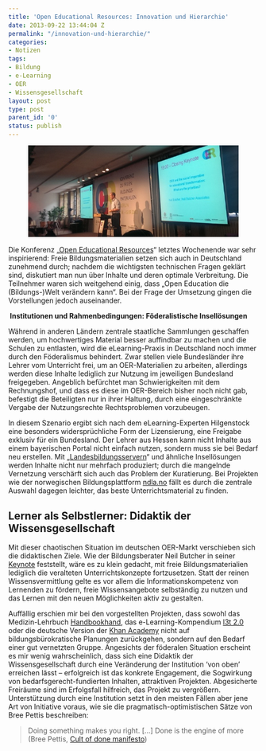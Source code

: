 ```yaml
---
title: 'Open Educational Resources: Innovation und Hierarchie'
date: 2013-09-22 13:44:04 Z
permalink: "/innovation-und-hierarchie/"
categories:
- Notizen
tags:
- Bildung
- e-Learning
- OER
- Wissensgesellschaft
layout: post
type: post
parent_id: '0'
status: publish
---
```


<figure>
	<img src="/assets/img/2013/09/2013_OER-konf.jpg" />
</figure>

<p>
				Die Konferenz „<a href="http://www.wikimedia.de/wiki/OERde13">Open Educational Resources</a>“ letztes Wochenende war sehr inspirierend: Freie Bildungsmaterialien setzen sich auch in Deutschland zunehmend durch; nachdem die wichtigsten technischen Fragen geklärt sind, diskutiert man nun über Inhalte und deren optimale Verbreitung. Die Teilnehmer waren sich weitgehend einig, dass „Open Education die (Bildungs-)Welt verändern kann“. Bei der Frage der Umsetzung gingen die Vorstellungen jedoch auseinander.<!-- more -->


<strong> Institutionen und Rahmenbedingungen: Föderalistische Insellösungen</strong></p>

<p>Während in anderen Ländern zentrale staatliche Sammlungen geschaffen werden, um hochwertiges Material besser auffindbar zu machen und die Schulen zu entlasten, wird die eLearning-Praxis in Deutschland noch immer durch den Föderalismus behindert. Zwar stellen viele Bundesländer ihre Lehrer vom Unterricht frei, um an OER-Materialien zu arbeiten, allerdings werden diese Inhalte lediglich zur Nutzung im jeweiligen Bundesland freigegeben. Angeblich befürchtet man Schwierigkeiten mit dem Rechnungshof, und dass es diese im OER-Bereich bisher noch nicht gab, befestigt die Beteiligten nur in ihrer Haltung, durch eine eingeschränkte Vergabe der Nutzungsrechte Rechtsproblemen vorzubeugen.</p>
<p>In diesem Szenario ergibt sich nach dem eLearning-Experten Hilgenstock eine besonders widersprüchliche Form der Lizensierung, eine Freigabe exklusiv für ein Bundesland. Der Lehrer aus Hessen kann nicht Inhalte aus einem bayerischen Portal nicht einfach nutzen, sondern muss sie bei Bedarf neu erstellen. Mit „<a href="http://www.bildungsserver.de/Landesbildungsserver-450.html">Landesbildungsservern</a>“ und ähnliche Insellösungen werden Inhalte nicht nur mehrfach produziert; durch die mangelnde Vernetzung verschärft sich auch das Problem der Kuratierung. Bei Projekten wie der norwegischen Bildungsplattform <a href="http://ndla.no/en?fag=">ndla.no</a> fällt es durch die zentrale Auswahl dagegen leichter, das beste Unterrichtsmaterial zu finden.</p>
<h2>Lerner als Selbstlerner: Didaktik der Wissensgesellschaft</h2>
<p>Mit dieser chaotischen Situation im deutschen OER-Markt verschieben sich die didaktischen Ziele. Wie der Bildungsberater Neil Butcher in seiner <a href="http://werkstatt.bpb.de/2013/09/they-must-learn-how-to-learn/">Keynote</a> feststellt, wäre es zu klein gedacht, mit freie Bildungsmaterialien lediglich die veralteten Unterrichtskonzepte fortzusetzen. Statt der reinen Wissensvermittlung gelte es vor allem die Informationskompetenz von Lernenden zu fördern, freie Wissensangebote selbständig zu nutzen und das Lernen mit den neuen Möglichkeiten aktiv zu gestalten.</p>
<p>Auffällig erschien mir bei den vorgestellten Projekten, dass sowohl das Medizin-Lehrbuch <a href="http://www.gms-books.de/book/living-textbook-hand-surgery/overview">Handbookhand</a>, das e-Learning-Kompendium <a href="http://l3t.eu/homepage/das-projekt/l3t-20">l3t 2.0</a> oder die deutsche Version der <a href="http://de.khanacademy.org/">Khan Academy</a> nicht auf bildungsbürokratische Planungen zurückgehen, sondern auf den Bedarf einer gut vernetzten Gruppe. Angesichts der föderalen Situation erscheint es mir wenig wahrscheinlich, dass sich eine Didaktik der Wissensgesellschaft durch eine Veränderung der Institution ‘von oben’ erreichen lässt – erfolgreich ist das konkrete Engagement, die Sogwirkung von bedarfsgerecht-fundierten Inhalten, attraktiven Projekten. Abgesicherte Freiräume sind im Erfolgsfall hilfreich, das Projekt zu vergrößern. Unterstützung durch eine Institution setzt in den meisten Fällen aber jene Art von Initiative voraus, wie sie die pragmatisch-optimistischen Sätze von Bree Pettis beschreiben:</p>
<blockquote><p>Doing something makes you right. [...] Done is the engine of more<br />
(Bree Pettis, <a href="http://www.brepettis.com/blog/2009/3/3/the-cult-of-done-manifesto.html">Cult of done manifesto</a>)</p></blockquote>
